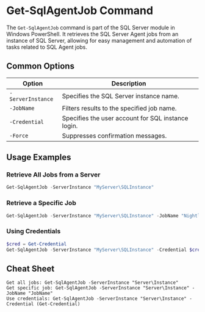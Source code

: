 # Get-SqlAgentJob Command

The `Get-SqlAgentJob` command is part of the SQL Server module in Windows PowerShell. It retrieves the SQL Server Agent jobs from an instance of SQL Server, allowing for easy management and automation of tasks related to SQL Agent jobs.

## Common Options

| Option               | Description                                                   |
|----------------------|---------------------------------------------------------------|
| `-ServerInstance`    | Specifies the SQL Server instance name.                       |
| `-JobName`           | Filters results to the specified job name.                    |
| `-Credential`        | Specifies the user account for SQL instance login.            |
| `-Force`             | Suppresses confirmation messages.                             |

## Usage Examples

### Retrieve All Jobs from a Server

```powershell
Get-SqlAgentJob -ServerInstance "MyServer\SQLInstance"
```

### Retrieve a Specific Job

```powershell
Get-SqlAgentJob -ServerInstance "MyServer\SQLInstance" -JobName "NightlyBackupJob"
```

### Using Credentials

```powershell
$cred = Get-Credential
Get-SqlAgentJob -ServerInstance "MyServer\SQLInstance" -Credential $cred
```

## Cheat Sheet

```plaintext
Get all jobs: Get-SqlAgentJob -ServerInstance "Server\Instance"
Get specific job: Get-SqlAgentJob -ServerInstance "Server\Instance" -JobName "JobName"
Use credentials: Get-SqlAgentJob -ServerInstance "Server\Instance" -Credential (Get-Credential)
```
